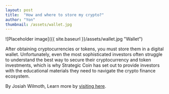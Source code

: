 ```yaml
---
layout: post
title:  "How and where to store my crypto?"
author: "Yon"
thumbnail: /assets/wallet.jpg
---
```


![Placeholder image]({{ site.baseurl }}/assets/wallet.jpg "Wallet")

After obtaining cryptocurrencies or tokens, you must store them in a digital wallet. Unfortunately, even the most sophisticated investors often struggle to understand the best way to secure their cryptocurrency and token investments, which is why Strategic Coin has set out to provide investors with the educational materials they need to navigate the crypto finance ecosystem.

By Josiah Wilmoth, Learn more by <a href="http://strategiccoin.com/3-ways-store-crypto-tokens/" target="_blank">visiting here</a>.
